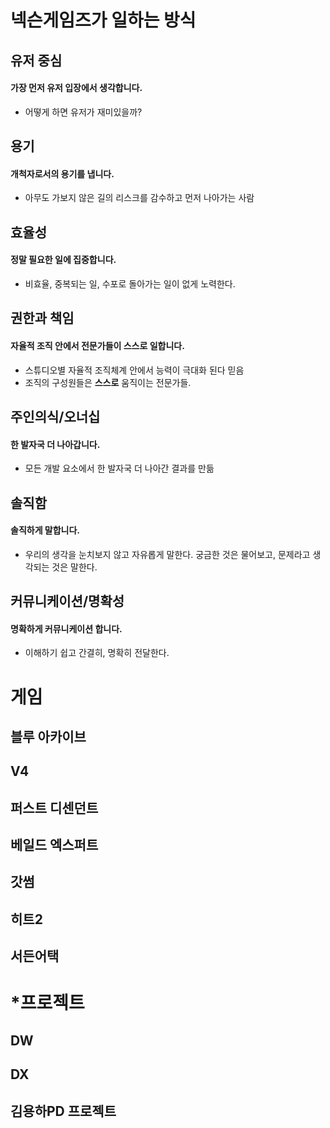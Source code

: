 # 넥슨게임즈가 일하는 방식
## 유저 중심
#### 가장 먼저 유저 입장에서 생각합니다.
- 어떻게 하면 유저가 재미있을까?
## 용기
#### 개척자로서의 용기를 냅니다.
- 아무도 가보지 않은 길의 리스크를 감수하고 먼저 나아가는 사람
## 효율성
#### 정말 필요한 일에 집중합니다.
- 비효율, 중복되는 일, 수포로 돌아가는 일이 없게 노력한다.
## 권한과 책임
#### 자율적 조직 안에서 전문가들이 스스로 일합니다.
- 스튜디오별 자율적 조직체계 안에서 능력이 극대화 된다 믿음
- 조직의 구성원들은 **스스로** 움직이는 전문가들.
## 주인의식/오너십
#### 한 발자국 더 나아갑니다.
- 모든 개발 요소에서 한 발자국 더 나아간 결과를 만듦
## 솔직함
#### 솔직하게 말합니다.
- 우리의 생각을 눈치보지 않고 자유롭게 말한다. 궁금한 것은 물어보고, 문제라고 생각되는 것은 말한다.
## 커뮤니케이션/명확성
#### 명확하게 커뮤니케이션 합니다.
- 이해하기 쉽고 간결히, 명확히 전달한다.
# 게임
## 블루 아카이브
## V4
## 퍼스트 디센던트
## 베일드 엑스퍼트
## 갓썸
## 히트2
## 서든어택
# \*프로젝트
## DW
## DX
## 김용하PD 프로젝트
